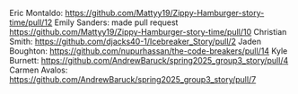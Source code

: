 Eric Montaldo: https://github.com/Mattyy19/Zippy-Hamburger-story-time/pull/12
Emily Sanders: made pull request https://github.com/Mattyy19/Zippy-Hamburger-story-time/pull/10
Christian Smith: https://github.com/djacks40-1/Icebreaker_Story/pull/2
Jaden Boughton: https://github.com/nupurhassan/the-code-breakers/pull/14
Kyle Burnett: https://github.com/AndrewBaruck/spring2025_group3_story/pull/4
Carmen Avalos: https://github.com/AndrewBaruck/spring2025_group3_story/pull/7 
